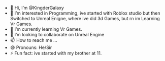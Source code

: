 - 👋 Hi, I’m @KingderGalaxy
- 👀 I’m interested in Programming, ive started with Roblox studio but then Switched to Unreal Enigne, where ive did 3d Games, but rn im Learning Vr Games.
- 🌱 I’m currently learning Vr Games.
- 💞️ I’m looking to collaborate on Unreal Engine
- 📫 How to reach me ...
- 😄 Pronouns: He/Sir
- ⚡ Fun fact: ive started with my brother at 11.

